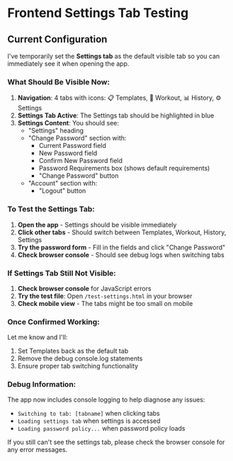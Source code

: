 # Frontend Settings Tab Testing

## Current Configuration

I've temporarily set the **Settings tab** as the default visible tab so you can immediately see it when opening the app.

### What Should Be Visible Now:

1. **Navigation**: 4 tabs with icons: 📋 Templates, 💪 Workout, 📊 History, ⚙️ Settings
2. **Settings Tab Active**: The Settings tab should be highlighted in blue
3. **Settings Content**: You should see:
   - "Settings" heading
   - "Change Password" section with:
     - Current Password field
     - New Password field  
     - Confirm New Password field
     - Password Requirements box (shows default requirements)
     - "Change Password" button
   - "Account" section with:
     - "Logout" button

### To Test the Settings Tab:

1. **Open the app** - Settings should be visible immediately
2. **Click other tabs** - Should switch between Templates, Workout, History, Settings
3. **Try the password form** - Fill in the fields and click "Change Password"
4. **Check browser console** - Should see debug logs when switching tabs

### If Settings Tab Still Not Visible:

1. **Check browser console** for JavaScript errors
2. **Try the test file**: Open `/test-settings.html` in your browser
3. **Check mobile view** - The tabs might be too small on mobile

### Once Confirmed Working:

Let me know and I'll:
1. Set Templates back as the default tab
2. Remove the debug console.log statements
3. Ensure proper tab switching functionality

### Debug Information:

The app now includes console logging to help diagnose any issues:
- `Switching to tab: [tabname]` when clicking tabs
- `Loading settings tab` when settings is accessed
- `Loading password policy...` when password policy loads

If you still can't see the settings tab, please check the browser console for any error messages.
